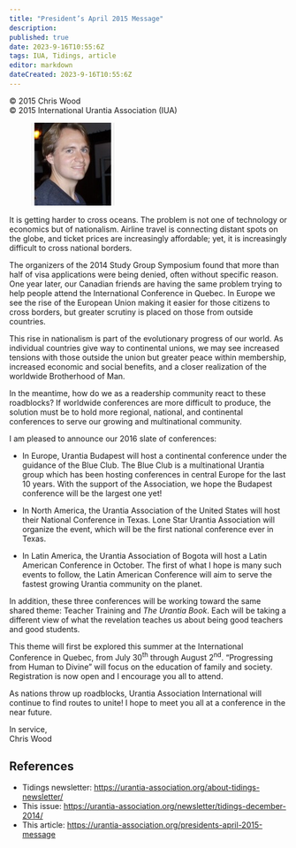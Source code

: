 ```yaml
---
title: "President’s April 2015 Message"
description: 
published: true
date: 2023-9-16T10:55:6Z
tags: IUA, Tidings, article
editor: markdown
dateCreated: 2023-9-16T10:55:6Z
---
```


<p class="v-card v-sheet theme--light gray lighten-3 px-2">© 2015 Chris Wood<br>© 2015 International Urantia Association (IUA)</p>

<figure id="Figure_1" class="image urantiapedia image-style-align-left">
<img src="../../../image/article/IUA_Tidings/Chris-Wood-framed-150x150.jpg">
</figure>

It is getting harder to cross oceans. The problem is not one of technology or economics but of nationalism. Airline travel is connecting distant spots on the globe, and ticket prices are increasingly affordable; yet, it is increasingly difficult to cross national borders.

The organizers of the 2014 Study Group Symposium found that more than half of visa applications were being denied, often without specific reason. One year later, our Canadian friends are having the same problem trying to help people attend the International Conference in Quebec. In Europe we see the rise of the European Union making it easier for those citizens to cross borders, but greater scrutiny is placed on those from outside countries.

This rise in nationalism is part of the evolutionary progress of our world. As individual countries give way to continental unions, we may see increased tensions with those outside the union but greater peace within membership, increased economic and social benefits, and a closer realization of the worldwide Brotherhood of Man.

In the meantime, how do we as a readership community react to these roadblocks? If worldwide conferences are more difficult to produce, the solution must be to hold more regional, national, and continental conferences to serve our growing and multinational community.
<br style="clear:both;"/>

I am pleased to announce our 2016 slate of conferences:

- In Europe, Urantia Budapest will host a continental conference under the guidance of the Blue Club. The Blue Club is a multinational Urantia group which has been hosting conferences in central Europe for the last 10 years. With the support of the Association, we hope the Budapest conference will be the largest one yet!

- In North America, the Urantia Association of the United States will host their National Conference in Texas. Lone Star Urantia Association will organize the event, which will be the first national conference ever in Texas.

- In Latin America, the Urantia Association of Bogota will host a Latin American Conference in October. The first of what I hope is many such events to follow, the Latin American Conference will aim to serve the fastest growing Urantia community on the planet.

In addition, these three conferences will be working toward the same shared theme: Teacher Training and _The Urantia Book_. Each will be taking a different view of what the revelation teaches us about being good teachers and good students.

This theme will first be explored this summer at the International Conference in Quebec, from July 30<sup>th</sup> through August 2<sup>nd</sup>. “Progressing from Human to Divine” will focus on the education of family and society. Registration is now open and I encourage you all to attend.

As nations throw up roadblocks, Urantia Association International will continue to find routes to unite! I hope to meet you all at a conference in the near future.

In service,  
Chris Wood

## References

- Tidings newsletter: https://urantia-association.org/about-tidings-newsletter/
- This issue: https://urantia-association.org/newsletter/tidings-december-2014/
- This article: https://urantia-association.org/presidents-april-2015-message